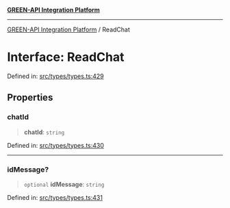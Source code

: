 [**GREEN-API Integration Platform**](../README.md)

***

[GREEN-API Integration Platform](../globals.md) / ReadChat

# Interface: ReadChat

Defined in: [src/types/types.ts:429](https://github.com/green-api/greenapi-integration/blob/62a96bf9bfbccb88022bc7b0859de19e8c48289f/src/types/types.ts#L429)

## Properties

### chatId

> **chatId**: `string`

Defined in: [src/types/types.ts:430](https://github.com/green-api/greenapi-integration/blob/62a96bf9bfbccb88022bc7b0859de19e8c48289f/src/types/types.ts#L430)

***

### idMessage?

> `optional` **idMessage**: `string`

Defined in: [src/types/types.ts:431](https://github.com/green-api/greenapi-integration/blob/62a96bf9bfbccb88022bc7b0859de19e8c48289f/src/types/types.ts#L431)
